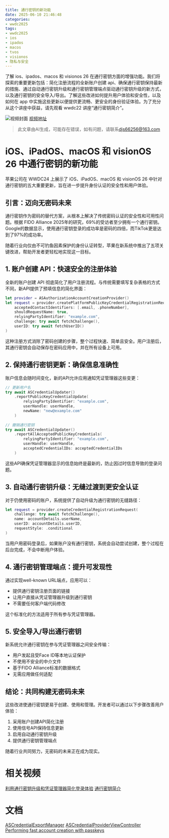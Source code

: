 ```yaml
---
title: 通行密钥的新功能
date: 2025-06-10 21:46:48
categories:
- wwdc2025
tags:
- wwdc2025
- ios
- ipados
- macos
- tvos
- visionos
- 隐私与安全
---
```

了解 ios、ipados、macos 和 visionos 26 在通行密钥方面的增强功能。我们将探索的重要更新包括：简化注册流程的全新账户创建 api、确保通行密钥保持最新的措施、通过自动通行密钥升级和通行密钥管理端点驱动通行密钥升级的新方式，以及通行密钥的安全导入/导出。了解这些改进如何提升用户体验和安全性，以及如何在 app 中实施这些更新以便提供更流畅、更安全的身份验证体验。为了充分从这个讲座中获益，请先观看 wwdc22 讲座“通行密钥简介”。
<!--more-->

![视频封面](https://devimages-cdn.apple.com/wwdc-services/images/3055294D-836B-4513-B7B0-0BC5666246B0/9996/9996_wide_250x141_2x.jpg)
[视频地址](https://developer.apple.com/cn/videos/play/wwdc2025/279/)
> 此文章由AI生成，可能存在错误，如有问题，请联系[djs66256@163.com](djs66256@163.com)

# iOS、iPadOS、macOS 和 visionOS 26 中通行密钥的新功能

苹果公司在 WWDC24 上展示了 iOS、iPadOS、macOS 和 visionOS 26 中针对通行密钥的五大重要更新，旨在进一步提升身份认证的安全性和用户体验。

## 引言：迈向无密码未来

通行密钥作为密码的替代方案，从根本上解决了传统密码认证的安全性和可用性问题。根据 FIDO Alliance 2025年的研究，69%的受访者至少拥有一个通行密钥。Google的数据显示，使用通行密钥登录的成功率是密码的四倍，而TikTok更是达到了97%的成功率。

随着行业向仅由不可钓鱼因素保护的身份认证转型，苹果在新系统中推出了五项关键改进，帮助开发者更轻松地实现这一目标。

## 1. 账户创建 API：快速安全的注册体验

全新的账户创建 API 彻底简化了用户注册流程。与传统需要填写复杂表格的方式不同，新API提供了预填信息的简化界面：

```swift
let provider = ASAuthorizationAccountCreationProvider()
let request = provider.createPlatformPublicKeyCredentialRegistrationRequest(
    acceptedContactIdentifiers: [.email, .phoneNumber],
    shouldRequestName: true,
    relyingPartyIdentifier: "example.com",
    challenge: try await fetchChallenge(),
    userID: try await fetchUserID()
)
```

这种注册方式消除了密码创建的步骤，整个过程快速、简单且安全。用户注册后，其通行密钥会自动保存在密码应用中，并在所有设备上可用。

## 2. 保持通行密钥更新：确保信息准确性

账户信息会随时间变化，新的API允许应用通知凭证管理器这些变更：

```swift
// 更新用户名
try await ASCredentialUpdater()
    .reportPublicKeyCredentialUpdate(
        relyingPartyIdentifier: "example.com",
        userHandle: userHandle,
        newName: "new@example.com"
    )
    
// 撤销通行密钥
try await ASCredentialUpdater()
    .reportAllAcceptedPublicKeyCredentials(
        relyingPartyIdentifier: "example.com",
        userHandle: userHandle,
        acceptedCredentialIDs: acceptedCredentialIDs
    )
```

这些API确保凭证管理器显示的信息始终是最新的，防止因过时信息导致的登录问题。

## 3. 自动通行密钥升级：无缝过渡到更安全认证

对于仍使用密码的账户，系统提供了自动升级为通行密钥的无缝路径：

```swift
let request = provider.createCredentialRegistrationRequest(
    challenge: try await fetchChallenge(),
    name: accountDetails.userName,
    userID: accountDetails.userID,
    requestStyle: .conditional
)
```

当用户用密码登录后，如果账户没有通行密钥，系统会自动尝试创建，整个过程在后台完成，不会中断用户体验。

## 4. 通行密钥管理端点：提升可发现性

通过实现well-known URL端点，应用可以：
- 提供通行密钥注册页面的链接
- 让用户直接从凭证管理器升级到通行密钥
- 不需要任何客户端代码修改

这个标准化的方法适用于所有参与凭证管理器。

## 5. 安全导入/导出通行密钥

新系统允许通行密钥在参与凭证管理器之间安全传输：
- 用户发起且受Face ID等本地认证保护
- 不使用不安全的中介文件
- 基于FIDO Alliance标准的数据格式
- 无需应用做任何适配

## 结论：共同构建无密码未来

这些改进使通行密钥更易于创建、使用和管理。开发者可以通过以下步骤改善用户体验：
1. 采用账户创建API简化注册
2. 使用信号API保持信息更新
3. 启用自动通行密钥升级
4. 提供通行密钥管理端点

随着行业共同努力，无密码的未来正在成为现实。

# 相关视频

[利用通行密钥升级和凭证管理器简化登录体验](https://developer.apple.com/videos/play/wwdc2024/10125)
[通行密钥简介](https://developer.apple.com/videos/play/wwdc2022/10092)

# 文档

[ASCredentialExportManager](https://developer.apple.com/documentation/AuthenticationServices/ASCredentialExportManager)
[ASCredentialProviderViewController](https://developer.apple.com/documentation/AuthenticationServices/ASCredentialProviderViewController)
[Performing fast account creation with passkeys](https://developer.apple.com/documentation/AuthenticationServices/performing-fast-account-creation-with-passkeys)
